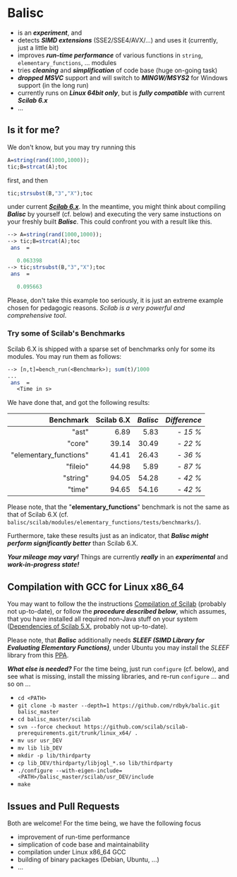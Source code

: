# Balisc
- is an **_experiment_**, and
- detects **_SIMD extensions_** (SSE2/SSE4/AVX/...) and uses it (currently, just a little bit)
- improves **_run-time performance_** of various functions in `string`, `elementary_functions`, ... modules
- tries **_cleaning_** and **_simplification_** of code base (huge on-going task)
- _**dropped MSVC**_ support and will switch to _**MINGW/MSYS2**_ for Windows support (in the long run)
- currently runs on  _**Linux 64bit only**_, but is _**fully compatible**_ with current _**Scilab 6.x**_
- ...
## Is it for me?
We don't know, but you may try running this

```scilab
A=string(rand(1000,1000));
tic;B=strcat(A);toc
```

first, and then

```scilab
tic;strsubst(B,"3","X");toc
```

under current [**_Scilab 6.x_**](http://www.scilab.org/en/development/nightly_builds/master). In the meantime, you might think about compiling **_Balisc_** by yourself (cf. below) and executing the very same instuctions on your freshly built **_Balisc_**. This could confront you with a result like this.

```scilab
--> A=string(rand(1000,1000));
--> tic;B=strcat(A);toc
 ans  =

   0.063398
--> tic;strsubst(B,"3","X");toc
 ans  =

   0.095663
```

Please, don't take this example too seriously, it is just an extreme example chosen for pedagogic reasons. *Scilab is a very powerful and comprehensive tool*.

### Try some of Scilab's Benchmarks

Scilab 6.X is shipped with a sparse set of benchmarks only for some its modules. You may run them as follows:

```scilab
--> [n,t]=bench_run(<Benchmark>); sum(t)/1000
...
 ans  =
   <Time in s>
```
We have done that, and got the following results:

| Benchmark | Scilab 6.X | _Balisc_ | _Difference_ |
| ---------:| ----------:| --------:| ------------:|
| "ast" | 6.89 | 5.83 | _- 15 %_ |
| "core" | 39.14 | 30.49 | _- 22 %_ |
| "elementary_functions" | 41.41| 26.43 | _- 36 %_ |
| "fileio" | 44.98 | 5.89 | _- 87 %_ |
| "string" | 94.05 | 54.28 | _- 42 %_ |
| "time" | 94.65 | 54.16 | _- 42 %_ |

Please note, that the "**elementary_functions**" benchmark is not the same as that of Scilab 6.X (cf. `balisc/scilab/modules/elementary_functions/tests/benchmarks/`).

Furthermore, take these results just as an indicator, that **_Balisc might perform significantly better_** than Scilab 6.X.

**_Your mileage may vary!_** Things are currently **_really_** in an **_experimental_** and **_work-in-progress state!_**
 
## Compilation with GCC for Linux x86_64
You may want to follow the the instructions [Compilation of Scilab](https://wiki.scilab.org/Compilation%20of%20Scilab) (probably not up-to-date), or follow the **_procedure described below_**, which assumes, that you have installed all required non-Java stuff on your
system ([Dependencies of Scilab 5.X](https://wiki.scilab.org/Dependencies%20of%20Scilab%205.X), probably not up-to-date).

Please note, that **_Balisc_** additionally needs **_SLEEF (SIMD Library for Evaluating Elementary Functions)_**, under Ubuntu you may install the *SLEEF* library from this [PPA](https://launchpad.net/~shibatch/+archive/ubuntu/sleef).

**_What else is needed?_** For the time being, just run `configure` (cf. below), and see what is missing, install the missing libraries, and re-run `configure` ... and so on ...

- `cd <PATH>`
- `git clone -b master --depth=1 https://github.com/rdbyk/balic.git balisc_master`
- `cd balisc_master/scilab`
- `svn --force checkout https://github.com/scilab/scilab-prerequirements.git/trunk/linux_x64/ .`
- `mv usr usr_DEV`
- `mv lib lib_DEV`
- `mkdir -p lib/thirdparty`
- `cp lib_DEV/thirdparty/libjogl_*.so lib/thirdparty`
- `./configure --with-eigen-include=<PATH>/balisc_master/scilab/usr_DEV/include`
- `make`

## Issues and Pull Requests
Both are welcome! For the time being, we have the following focus
- improvement of run-time performance
- simplication of code base and maintainability
- compilation under Linux x86_64 GCC
- building of binary packages (Debian, Ubuntu, ...)
- ...

